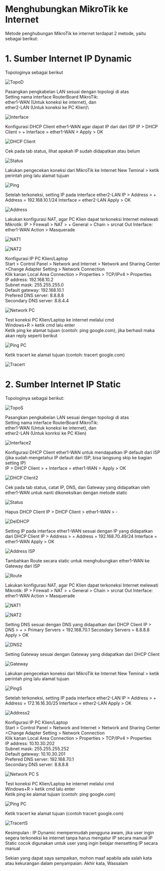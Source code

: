 # Menghubungkan MikroTik ke Internet

Metode penghubungan MikroTik ke internet terdapat 2 metode, yaitu sebagai berikut:

# 1. Sumber Internet IP Dynamic
 Topologinya sebagai berikut

![TopoD](TopoD.png)

Pasangkan pengkabelan LAN sesuai dengan topologi di atas\
Setting nama interface RouterBoard MikroTik:\
ether1-WAN (Untuk koneksi ke internet), dan\
ether2-LAN (Untuk koneksi ke PC Klien)\

![Interface](Interface.png)

Konfigurasi DHCP Client ether1-WAN agar dapat IP dari dari ISP
IP > DHCP Client > + Interface = ether1-WAN > Apply > OK

![DHCP Client](DHCP%20Client.png)

Cek pada tab status, lihat apakah IP sudah didapatkan atau belum

![Status](Status.png)

Lakukan pengecekan koneksi dari MikroTik ke Internet
New Teminal > ketik perintah ping lalu alamat tujuan

![Ping](Ping.png)

Setelah terkoneksi, setting IP pada interface ether2-LAN
IP > Address > + Address = 192.168.10.1/24
Interface = ether2-LAN
Apply > OK

![Address](Address.png)

Lakukan konfigurasi NAT, agar PC Klien dapat terkoneksi Internet melewati Mikrotik:
IP > Firewall > NAT > +
General > Chain > srcnat
Out Interface: ether1-WAN
Action > Masquerade

![NAT1](NAT1.png)

![NAT2](NAT2.png) 

Konfigurasi IP PC Klien/Laptop\
Start > Control Panel > Network and Internet > Network and Sharing Center >Change Adapter Setting > Network Connection\
Klik kanan Local Area Connection > Properties > TCP/IPv4 > Properties\
IP address: 192.168.10.2\
Subnet mask: 255.255.255.0\
Default gateway: 192.168.10.1\
Prefered DNS server: 8.8.8.8\
Secondary DNS server: 8.8.4.4

![Network PC](Network%20PC.png)

Test koneksi PC Klien/Laptop ke internet melalui cmd\
Windows+R > ketik cmd lalu enter\
Ketik ping ke alamat tujuan (contoh: ping google.com), jika berhasil maka akan reply seperti berikut

![Ping PC](Ping%20PC.png)

Ketik tracert ke alamat tujuan (contoh: tracert google.com)

![Tracert](Tracert.png)

# 2. Sumber Internet IP Static
 Topologinya sebagai berikut:
 
![TopoS](TopoS.png)

Pasangkan pengkabelan LAN sesuai dengan topologi di atas\
Setting nama interface RouterBoard MikroTik: \
ether1-WAN (Untuk koneksi ke internet), dan\
ether2-LAN (Untuk konrksi ke PC Klien)

![Interface2](Interface2.png)

Konfigurasi DHCP Client ether1-WAN untuk mendapatkan IP default dari ISP (jika sudah mengetahui IP default dari ISP, bisa langsung skip ke bagian setting IP)\
IP > DHCP Client > + Interface = ether1-WAN > Apply > OK

![DHCP Client2](DHCP%20Client2.png)

Cek pada tab status, catat IP, DNS, dan Gateway yang didapatkan oleh ether1-WAN untuk nanti dikoneksikan dengan metode static

![Status](Status.png)

Hapus DHCP Client
IP > DHCP Client > ether1-WAN > -

![DelDHCP](DelDHCP.png)

Setting IP pada interface ether1-WAN sesuai dengan IP yang didapatkan dari DHCP Client
IP > Address > + Address = 192.168.70.49/24
Interface = ether1-WAN
Apply > OK

![Address ISP](Address%20ISP.png)

Tambahkan Route secara static untuk menghubungkan ether1-WAN ke Gateway dari ISP

![Route](Route.png)

Lakukan konfigurasi NAT, agar PC Klien dapat terkoneksi Internet melewati Mikrotik:
IP > Firewall > NAT > +
General > Chain > srcnat
Out Interface: ether1-WAN
Action > Masquerade

![NAT1](NAT1.png)

![NAT2](NAT2.png)

Setting DNS sesuai dengan DNS yang didapatkan dari DHCP Client
IP > DNS > + > Primary Servers = 192.168.70.1
Secondary Servers = 8.8.8.8
Apply > OK

![DNS2](DNS2.png)

Setting Gateway sesuai dengan Gateway yang didapatkan dari DHCP Client

![Gateway](Gateway.png)

Lakukan pengecekan koneksi dari MikroTik ke Internet
New Teminal > ketik perintah ping lalu alamat tujuan

![PingS](PingS.png)

Setelah terkoneksi, setting IP pada interface ether2-LAN
IP > Address > + Address = 172.16.16.30/25
Interface = ether2-LAN
Apply > OK

![Address2](Address2.png)

Konfigurasi IP PC Klien/Laptop\
Start > Control Panel > Network and Internet > Network and Sharing Center >Change Adapter Setting > Network Connection\
Klik kanan Local Area Connection > Properties > TCP/IPv4 > Properties\
IP address: 10.10.30.202\
Subnet mask: 255.255.255.252\
Default gateway: 10.10.30.201\
Prefered DNS server: 192.168.70.1\
Secondary DNS server: 8.8.8.8

![Network PC S](Network%20PC20%S.png)

Test koneksi PC Klien/Laptop ke internet melalui cmd\
Windows+R > ketik cmd lalu enter\
Ketik ping ke alamat tujuan (contoh: ping google.com)

![Ping PC](Ping%20PC.png)

Ketik tracert ke alamat tujuan (contoh tracert google.com)

![TracertS](TracertS.png)

Kesimpulan : 
IP Dynamic mempermudah pengguna awam, jika user ingin segera terkoneksi ke internet tanpa harus mengatur IP secara manual
IP Static cocok digunakan untuk user yang ingin belajar mensetting IP secara manual

Sekian yang dapat saya sampaikan, mohon maaf apabila ada salah kata atau kekurangan dalam penyampaian. Akhir kata, Wassalam
